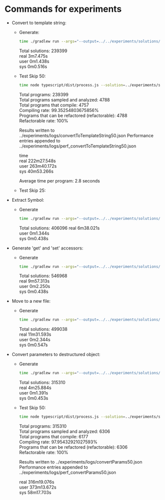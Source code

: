 # Commands for experiments

- Convert to template string:

    + Generate:
        ```sh
        time ./gradlew run --args="--output=../../experiments/solutions/convertToTemplateString.json --command=ConvertToTemplateString --solver=MiniSat"
        ```
        Total solutions: 239399  
        real    3m7.475s  
        user    0m1.438s  
        sys     0m0.516s  

    + Test Skip 50:
        ```sh
        time node typescript/dist/process.js --solution=../experiments/solutions/convertToTemplateString.json --result=../experiments/logs/convertToTemplateString50.json --refactoring="Convert to template string" --skip=50 --performance=../experiments/logs/perf_convertToTemplateString50.json
        ```
        Total programs: 239399  
        Total programs sampled and analyzed: 4788  
        Total programs that compile: 4757  
        Compiling rate: 99.35254803675856%  
        Programs that can be refactored (refactorable): 4788  
        Refactorable rate: 100%  

        Results written to ../experiments/logs/convertToTemplateString50.json
        Performance entries appended to ../experiments/logs/perf_convertToTemplateString50.json  

        time  
        real    222m27.548s  
        user    263m40.172s  
        sys     40m53.266s  

        Average time per program: 2.8 seconds

    + Test Skip 25:

- Extract Symbol:

    + Generate
        ```sh
        time ./gradlew run --args="--output=../../experiments/solutions/extractSymbol.json --command=ExtractSymbol --solver=MiniSat"
        ```
        Total solutions: 406096
        real    6m38.021s  
        user    0m1.344s  
        sys     0m0.438s  


- Generate 'get' and 'set' accessors:
    + Generate
        ```sh
        time ./gradlew run --args="--output=../../experiments/solutions/generateGetAndSetAccessors.json --command=GenerateGetAndSetAccessors --solver=MiniSat"
        ```
        Total solutions: 546968  
        real    9m57.313s  
        user    0m2.250s  
        sys     0m0.438s  


- Move to a new file:
    + Generate
        ```sh
        time ./gradlew run --args="--output=../../experiments/solutions/moveToNewFile.json --command=MoveToNewFile --solver=MiniSat"
        ```
        Total solutions: 499038  
        real    11m31.593s  
        user    0m2.344s  
        sys     0m0.547s  

- Convert parameters to destructured object:
    + Generate
        ```sh
        time ./gradlew run --args="--output=../../experiments/solutions/convertParams.json --command=ConvertParamsToDestructuredObject --solver=MiniSat"
        ```
        Total solutions: 315310  
        real    4m25.884s  
        user    0m1.391s  
        sys     0m0.453s  
    + Test Skip 50:
        ```sh
        time node typescript/dist/process.js --solution=../experiments/solutions/convertParams.json --result=../experiments/logs/convertParams50.json --refactoring="Convert parameters to destructured object" --skip=50 --performance=../experiments/logs/perf_convertParams50.jsonPerformance entries appended to ../experiments/logs/perf_convertParams50.json
        ```
        Total programs: 315310  
        Total programs sampled and analyzed: 6306  
        Total programs that compile: 6177  
        Compiling rate: 97.95432921027593%  
        Programs that can be refactored (refactorable): 6306  
        Refactorable rate: 100%  

        Results written to ../experiments/logs/convertParams50.json
        Performance entries appended to ../experiments/logs/perf_convertParams50.json

        real    316m19.076s  
        user    373m13.672s  
        sys     58m17.703s  